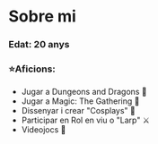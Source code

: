 # Sobre mi
### Edat: 20 anys
### ⭐Aficions:
- Jugar a Dungeons and Dragons 🐉
- Jugar a Magic: The Gathering 🌟
- Dissenyar i crear "Cosplays" 👘
- Participar en Rol en viu o "Larp" ⚔️
- Videojocs 👾
